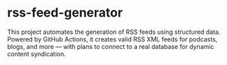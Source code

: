 # rss-feed-generator
This project automates the generation of RSS feeds using structured data. Powered by GitHub Actions, it creates valid RSS XML feeds for podcasts, blogs, and more — with plans to connect to a real database for dynamic content syndication.
